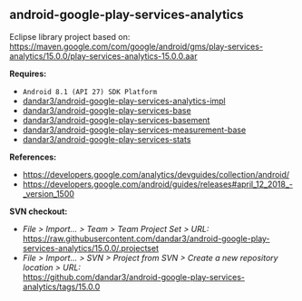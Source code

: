 ## android-google-play-services-analytics

Eclipse library project based on:<br/>
https://maven.google.com/com/google/android/gms/play-services-analytics/15.0.0/play-services-analytics-15.0.0.aar

**Requires:**
- `Android 8.1 (API 27) SDK Platform`
- [dandar3/android-google-play-services-analytics-impl](https://github.com/dandar3/android-google-play-services-analytics-impl/tree/15.0.0)
- [dandar3/android-google-play-services-base](https://github.com/dandar3/android-google-play-services-base/tree/15.0.0)
- [dandar3/android-google-play-services-basement](https://github.com/dandar3/android-google-play-services-basement/tree/15.0.0)
- [dandar3/android-google-play-services-measurement-base](https://github.com/dandar3/android-google-play-services-measurement-base/tree/15.0.0)
- [dandar3/android-google-play-services-stats](https://github.com/dandar3/android-google-play-services-stats/tree/15.0.0)

**References:**
- https://developers.google.com/analytics/devguides/collection/android/
- https://developers.google.com/android/guides/releases#april_12_2018_-_version_1500

**SVN checkout:**
- _File > Import... > Team > Team Project Set > URL:_<br/>
  https://raw.githubusercontent.com/dandar3/android-google-play-services-analytics/15.0.0/.projectset
- _File > Import... > SVN > Project from SVN > Create a new repository location > URL:_<br/> 
  https://github.com/dandar3/android-google-play-services-analytics/tags/15.0.0